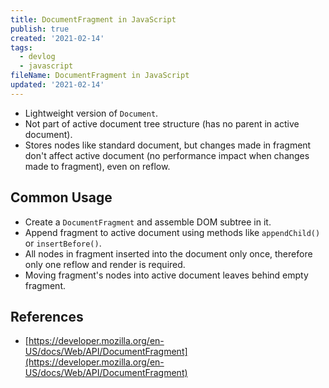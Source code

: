 ```yaml
---
title: DocumentFragment in JavaScript
publish: true
created: '2021-02-14'
tags:
  - devlog
  - javascript
fileName: DocumentFragment in JavaScript
updated: '2021-02-14'
---
```


- Lightweight version of `Document`.
- Not part of active document tree structure (has no parent in active document).
- Stores nodes like standard document, but changes made in fragment don't affect active document (no performance impact when changes made to fragment), even on reflow.

## Common Usage

- Create a `DocumentFragment` and assemble DOM subtree in it.
- Append fragment to active document using methods like `appendChild()` or `insertBefore()`.
- All nodes in fragment inserted into the document only once, therefore only one reflow and render is required.
- Moving fragment's nodes into active document leaves behind empty fragment.

## References
- [https://developer.mozilla.org/en-US/docs/Web/API/DocumentFragment](https://developer.mozilla.org/en-US/docs/Web/API/DocumentFragment)

